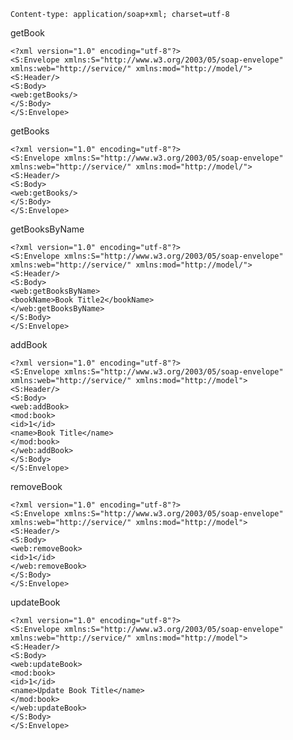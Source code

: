 `Content-type: application/soap+xml; charset=utf-8`

getBook

    <?xml version="1.0" encoding="utf-8"?>
    <S:Envelope xmlns:S="http://www.w3.org/2003/05/soap-envelope" xmlns:web="http://service/" xmlns:mod="http://model/">
    <S:Header/>
    <S:Body>
    <web:getBooks/>
    </S:Body>
    </S:Envelope>

getBooks

    <?xml version="1.0" encoding="utf-8"?>
    <S:Envelope xmlns:S="http://www.w3.org/2003/05/soap-envelope" xmlns:web="http://service/" xmlns:mod="http://model/">
    <S:Header/>
    <S:Body>
    <web:getBooks/>
    </S:Body>
    </S:Envelope>

getBooksByName

    <?xml version="1.0" encoding="utf-8"?>
    <S:Envelope xmlns:S="http://www.w3.org/2003/05/soap-envelope" xmlns:web="http://service/" xmlns:mod="http://model/">
    <S:Header/>
    <S:Body>
    <web:getBooksByName>
    <bookName>Book Title2</bookName>
    </web:getBooksByName>
    </S:Body>
    </S:Envelope>

addBook

    <?xml version="1.0" encoding="utf-8"?>
    <S:Envelope xmlns:S="http://www.w3.org/2003/05/soap-envelope" xmlns:web="http://service/" xmlns:mod="http://model">
    <S:Header/>
    <S:Body>
    <web:addBook>
    <mod:book>
    <id>1</id>
    <name>Book Title</name>
    </mod:book>
    </web:addBook>
    </S:Body>
    </S:Envelope>

removeBook

    <?xml version="1.0" encoding="utf-8"?>
    <S:Envelope xmlns:S="http://www.w3.org/2003/05/soap-envelope" xmlns:web="http://service/" xmlns:mod="http://model">
    <S:Header/>
    <S:Body>
    <web:removeBook>
    <id>1</id>
    </web:removeBook>
    </S:Body>
    </S:Envelope>

updateBook

    <?xml version="1.0" encoding="utf-8"?>
    <S:Envelope xmlns:S="http://www.w3.org/2003/05/soap-envelope" xmlns:web="http://service/" xmlns:mod="http://model">
    <S:Header/>
    <S:Body>
    <web:updateBook>
    <mod:book>
    <id>1</id>
    <name>Update Book Title</name>
    </mod:book>
    </web:updateBook>
    </S:Body>
    </S:Envelope>